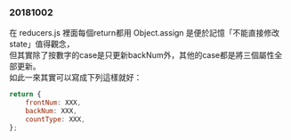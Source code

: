 ### 20181002  
在 reducers.js 裡面每個return都用 Object.assign 是便於記憶「不能直接修改state」值得觀念，  
但其實除了按數字的case是只更新backNum外，其他的case都是將三個屬性全部更新。  
如此一來其實可以寫成下列這樣就好：
``` javascript
return {
    frontNum: XXX,
    backNum: XXX,
    countType: XXX,
};
```
